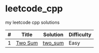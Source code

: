 # leetcode_cpp
my leetcode cpp solutions


| # | Title | Solution | Difficulty |  
|---| ----- | -------- | ---------- |
|1|[Two Sum](https://leetcode.com/problems/two-sum/description/)|[two_sum](./1_two_sum/src/solution.cpp)|Easy|
